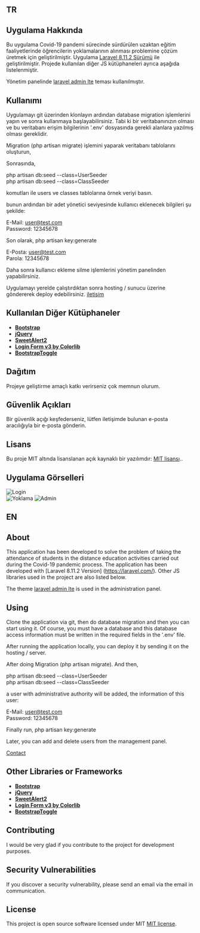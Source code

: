 ## TR

## Uygulama Hakkında
Bu uygulama Covid-19 pandemi sürecinde sürdürülen uzaktan eğitim faaliyetlerinde öğrencilerin yoklamalarının alınması problemine çözüm üretmek için geliştirilmiştir. Uygulama [Laravel 8.11.2 Sürümü](https://laravel.com/) ile geliştirilmiştir. Projede kullanılan diğer JS kütüphaneleri ayrıca aşağıda listelenmiştir.  

Yönetim panelinde [laravel admin lte](https://github.com/jeroennoten/Laravel-AdminLTE) teması kullanılmıştır. 

## Kullanımı
Uygulamayı git üzerinden klonlayın ardından database migration işlemlerini yapın ve sonra kullanmaya başlayabilirsiniz. Tabi ki bir veritabanınızın olması ve bu veritabanı erişim bilgilerinin '.env' dosyasında gerekli alanlara yazılmış olması gereklidir. 

Migration (php artisan migrate) işlemini yaparak veritabanı tablolarını oluşturun,  

Sonrasında, 

php artisan db:seed --class=UserSeeder  
php artisan db:seed --class=ClassSeeder  

komutları ile users ve classes tablolarına örnek veriyi basın.  

bunun ardından bir adet yönetici seviyesinde kullanıcı eklenecek bilgileri şu şekilde:    

E-Mail: user@test.com  
Password: 12345678  

Son olarak, 
php artisan key:generate  

E-Posta: user@test.com  
Parola: 12345678  

Daha sonra kullanıcı ekleme silme işlemlerini yönetim panelinden yapabilirsiniz.

Uygulamayı yerelde çalıştırdıktan sonra hosting / sunucu üzerine göndererek deploy edebilirsiniz. 
[iletişim](mailto:ascanipek@gmail.com)

## Kullanılan Diğer Kütüphaneler
- **[Bootstrap](https://getbootstrap.com/)**
- **[jQuery](https://github.com/jquery/jquery)**
- **[SweetAlert2](https://github.com/sweetalert2/sweetalert2)**
- **[Login Form v3 by Colorlib](https://colorlib.com/wp/template/login-form-v3/)**
- **[BootstrapToggle](https://www.bootstraptoggle.com/)**

## Dağıtım

Projeye geliştirme amaçlı katkı verirseniz çok memnun olurum.

## Güvenlik Açıkları

Bir güvenlik açığı keşfederseniz, lütfen iletişimde bulunan e-posta aracılığıyla bir e-posta gönderin.

## Lisans

Bu proje MIT altında lisanslanan açık kaynaklı bir yazılımdır: [MIT lisansı](https://opensource.org/licenses/MIT)..

## Uygulama Görselleri

![Login](./public/img/appimg/ssLogin.png)  
![Yoklama](./public/img/appimg/ssRollCalls.png)
![Admin](./public/img/appimg/ssAdmin.png)

## EN

## About

This application has been developed to solve the problem of taking the attendance of students in the distance education activities carried out during the Covid-19 pandemic process. The application has been developed with [Laravel 8.11.2 Version] (https://laravel.com/). Other JS libraries used in the project are also listed below.

The theme [laravel admin lte](https://github.com/jeroennoten/Laravel-AdminLTE) is used in the administration panel.

## Using

Clone the application via git, then do database migration and then you can start using it. Of course, you must have a database and this database access information must be written in the required fields in the '.env' file.

After running the application locally, you can deploy it by sending it on the hosting / server.  

After doing Migration (php artisan migrate).
And then, 

php artisan db:seed --class=UserSeeder  
php artisan db:seed --class=ClassSeeder  

a user with administrative authority will be added, the information of this user:  

E-Mail: user@test.com  
Password: 12345678  

Finally run, 
php artisan key:generate  

Later, you can add and delete users from the management panel.  

[Contact](mailto:ascanipek@gmail.com)

## Other Libraries or Frameworks 

- **[Bootstrap](https://getbootstrap.com/)**
- **[jQuery](https://github.com/jquery/jquery)**
- **[SweetAlert2](https://github.com/sweetalert2/sweetalert2)**
- **[Login Form v3 by Colorlib](https://colorlib.com/wp/template/login-form-v3/)**
- **[BootstrapToggle](https://www.bootstraptoggle.com/)**

## Contributing

I would be very glad if you contribute to the project for development purposes.

## Security Vulnerabilities

If you discover a security vulnerability, please send an email via the email in communication.

## License

This project is open source software licensed under MIT [MIT license](https://opensource.org/licenses/MIT).
